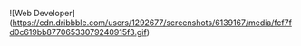 ![Web Developer] (https://cdn.dribbble.com/users/1292677/screenshots/6139167/media/fcf7fd0c619bb87706533079240915f3.gif)
<!--
**VijaySingh8650/VijaySingh8650** is a ✨ _special_ ✨ repository because its `README.md` (this file) appears on your GitHub profile.

Here are some ideas to get you started:

- 🔭 I’m currently working on ...
- 🌱 I’m currently learning ...
- 👯 I’m looking to collaborate on ...
- 🤔 I’m looking for help with ...
- 💬 Ask me about ...
- 📫 How to reach me: ...
- 😄 Pronouns: ...
- ⚡ Fun fact: ...
-->
